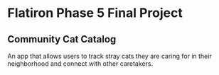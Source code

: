 # Flatiron Phase 5 Final Project

## Community Cat Catalog

An app that allows users to track stray cats they are caring for in their neighborhood and connect with other caretakers.